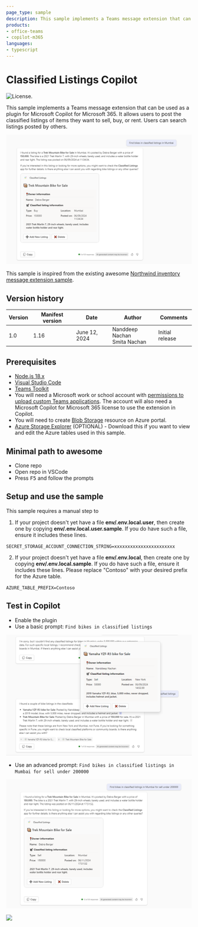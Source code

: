 ```yaml
---
page_type: sample
description: This sample implements a Teams message extension that can be used as a plugin for Microsoft Copilot for Microsoft 365. The message extension allows users to post the classified listings of items they want to sell, buy, or rent. Users can search listings posted by others.
products:
- office-teams
- copilot-m365
languages:
- typescript
---
```


# Classified Listings Copilot

![License.](https://img.shields.io/badge/license-MIT-green.svg)

This sample implements a Teams message extension that can be used as a plugin for Microsoft Copilot for Microsoft 365. It allows users to post the classified listings of items they want to sell, buy, or rent. Users can search listings posted by others.

![Screenshot of the sample extension working in Copilot in Microsoft Teams](./assets/preview-teams.png)

This sample is inspired from the existing awesome [Northwind inventory message extension sample](https://github.com/OfficeDev/Copilot-for-M365-Plugins-Samples/tree/main/samples/msgext-northwind-inventory-ts).

## Version history

Version|Manifest version|Date|Author|Comments
-------|--|--|----|--------
1.0|1.16|June 12, 2024 |Nanddeep Nachan <br/> Smita Nachan|Initial release

## Prerequisites

- [Node.js 18.x](https://nodejs.org/download/release/v18.18.2/)
- [Visual Studio Code](https://code.visualstudio.com/)
- [Teams Toolkit](https://marketplace.visualstudio.com/items?itemName=TeamsDevApp.ms-teams-vscode-extension)
- You will need a Microsoft work or school account with [permissions to upload custom Teams applications](https://learn.microsoft.com/microsoftteams/platform/concepts/build-and-test/prepare-your-o365-tenant#enable-custom-teams-apps-and-turn-on-custom-app-uploading). The account will also need a Microsoft Copilot for Microsoft 365 license to use the extension in Copilot.
- You will need to create [Blob Storage](https://learn.microsoft.com/en-us/azure/storage/blobs/storage-quickstart-blobs-portal) resource on Azure portal.
- [Azure Storage Explorer](https://azure.microsoft.com/products/storage/storage-explorer/) (OPTIONAL) - Download this if you want to view and edit the Azure tables used in this sample.

## Minimal path to awesome

- Clone repo
- Open repo in VSCode
- Press <kbd>F5</kbd> and follow the prompts

## Setup and use the sample

This sample requires a manual step to 

1. If your project doesn't yet have a file **env/.env.local.user**, then create one by copying **env/.env.local.user.sample**. If you do have such a file, ensure it includes these lines.

~~~text
SECRET_STORAGE_ACCOUNT_CONNECTION_STRING=xxxxxxxxxxxxxxxxxxxxxxx
~~~

2. If your project doesn't yet have a file **env/.env.local**, then create one by copying **env/.env.local.sample**. If you do have such a file, ensure it includes these lines. Please replace "Contoso" with your desired prefix for the Azure table.

~~~text
AZURE_TABLE_PREFIX=Contoso
~~~

## Test in Copilot

- Enable the plugin
- Use a basic prompt: `Find bikes in classified listings`

![Screenshot of the basic prompt working in Copilot in Microsoft Teams](./assets/basic-prompt-teams.png)

- Use an advanced prompt: `Find bikes in classified listings in Mumbai for sell under 200000`

![Screenshot of the advanced prompt working in Copilot in Microsoft Teams](./assets/advanced-prompt-teams.png)

![](https://m365-visitor-stats.azurewebsites.net/SamplesGallery/officedev-copilot-for-m365-plugins-samples-msgext-classified-listings-ts)